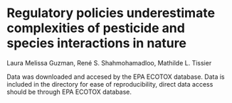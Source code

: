# Regulatory policies underestimate complexities of pesticide and species interactions in nature

Laura Melissa Guzman, René S. Shahmohamadloo, Mathilde L. Tissier

Data was downloaded and accesed by the EPA ECOTOX database. Data is included in the directory for ease of reproducibility, direct data access should be through EPA ECOTOX database.

